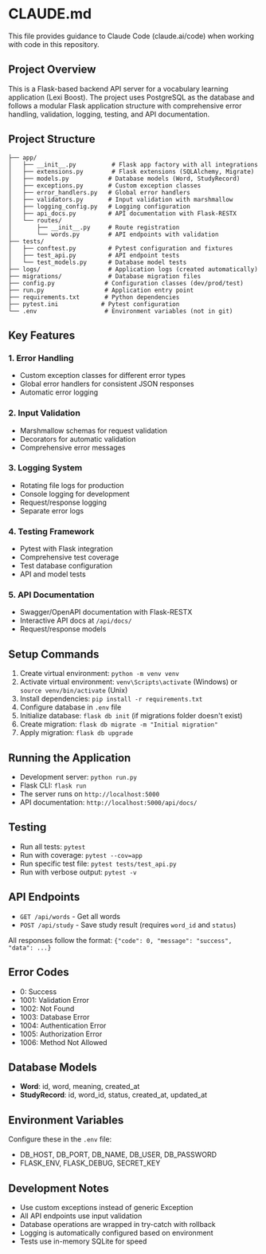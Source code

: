 # CLAUDE.md

This file provides guidance to Claude Code (claude.ai/code) when working with code in this repository.

## Project Overview

This is a Flask-based backend API server for a vocabulary learning application (Lexi Boost). The project uses PostgreSQL as the database and follows a modular Flask application structure with comprehensive error handling, validation, logging, testing, and API documentation.

## Project Structure

```
├── app/
│   ├── __init__.py          # Flask app factory with all integrations
│   ├── extensions.py        # Flask extensions (SQLAlchemy, Migrate)
│   ├── models.py           # Database models (Word, StudyRecord)
│   ├── exceptions.py       # Custom exception classes
│   ├── error_handlers.py   # Global error handlers
│   ├── validators.py       # Input validation with marshmallow
│   ├── logging_config.py   # Logging configuration
│   ├── api_docs.py         # API documentation with Flask-RESTX
│   └── routes/
│       ├── __init__.py     # Route registration
│       └── words.py        # API endpoints with validation
├── tests/
│   ├── conftest.py         # Pytest configuration and fixtures
│   ├── test_api.py         # API endpoint tests
│   └── test_models.py      # Database model tests
├── logs/                   # Application logs (created automatically)
├── migrations/             # Database migration files
├── config.py              # Configuration classes (dev/prod/test)
├── run.py                 # Application entry point
├── requirements.txt       # Python dependencies
├── pytest.ini            # Pytest configuration
└── .env                   # Environment variables (not in git)

```

## Key Features

### 1. Error Handling
- Custom exception classes for different error types
- Global error handlers for consistent JSON responses
- Automatic error logging

### 2. Input Validation
- Marshmallow schemas for request validation
- Decorators for automatic validation
- Comprehensive error messages

### 3. Logging System
- Rotating file logs for production
- Console logging for development
- Request/response logging
- Separate error logs

### 4. Testing Framework
- Pytest with Flask integration
- Comprehensive test coverage
- Test database configuration
- API and model tests

### 5. API Documentation
- Swagger/OpenAPI documentation with Flask-RESTX
- Interactive API docs at `/api/docs/`
- Request/response models

## Setup Commands

1. Create virtual environment: `python -m venv venv`
2. Activate virtual environment: `venv\Scripts\activate` (Windows) or `source venv/bin/activate` (Unix)
3. Install dependencies: `pip install -r requirements.txt`
4. Configure database in `.env` file
5. Initialize database: `flask db init` (if migrations folder doesn't exist)
6. Create migration: `flask db migrate -m "Initial migration"`
7. Apply migration: `flask db upgrade`

## Running the Application

- Development server: `python run.py`
- Flask CLI: `flask run`
- The server runs on `http://localhost:5000`
- API documentation: `http://localhost:5000/api/docs/`

## Testing

- Run all tests: `pytest`
- Run with coverage: `pytest --cov=app`
- Run specific test file: `pytest tests/test_api.py`
- Run with verbose output: `pytest -v`

## API Endpoints

- `GET /api/words` - Get all words
- `POST /api/study` - Save study result (requires `word_id` and `status`)

All responses follow the format: `{"code": 0, "message": "success", "data": ...}`

## Error Codes

- 0: Success
- 1001: Validation Error
- 1002: Not Found
- 1003: Database Error
- 1004: Authentication Error
- 1005: Authorization Error
- 1006: Method Not Allowed

## Database Models

- **Word**: id, word, meaning, created_at
- **StudyRecord**: id, word_id, status, created_at, updated_at

## Environment Variables

Configure these in the `.env` file:
- DB_HOST, DB_PORT, DB_NAME, DB_USER, DB_PASSWORD
- FLASK_ENV, FLASK_DEBUG, SECRET_KEY

## Development Notes

- Use custom exceptions instead of generic Exception
- All API endpoints use input validation
- Database operations are wrapped in try-catch with rollback
- Logging is automatically configured based on environment
- Tests use in-memory SQLite for speed